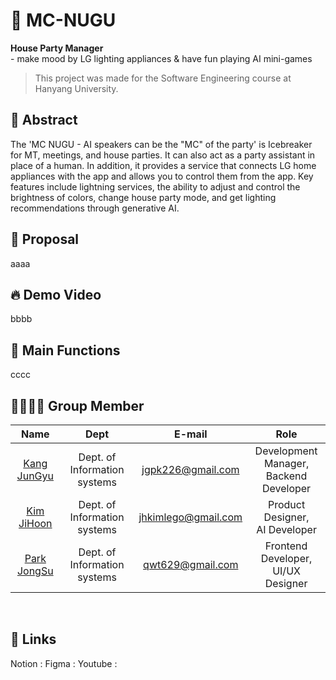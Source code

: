 # 🎉 MC-NUGU
**House Party Manager**<br>- make mood by LG lighting appliances & have fun playing AI mini-games
> This project was made for the Software Engineering course at Hanyang University.

## 📌 Abstract
The 'MC NUGU - AI speakers can be the "MC" of the party' is Icebreaker for MT, meetings, and house parties. It can also act as a party assistant in place of a human.
In  addition, it  provides  a  service  that  connects  LG home appliances with the app and allows you to control them from the app. Key features include lightning services, the ability to adjust and  control  the  brightness  of  colors,  change  house  party  mode, and get lighting recommendations through generative AI. 

## 📌 Proposal
aaaa

## 🔥 Demo Video
bbbb

## 📌 Main Functions
cccc

## 👨‍👨‍👧‍👧 Group Member
|Name|Dept|E-mail|Role|
|:---:|:---:|:---:|:---:|
|[Kang JunGyu](https://github.com/jgpk226)|Dept. of Information systems|jgpk226@gmail.com|Development Manager, <br/>Backend Developer|
|[Kim JiHoon](https://github.com/wild-turkey)|Dept. of Information systems|jhkimlego@gmail.com|Product Designer, <br/>AI Developer|
|[Park JongSu](https://github.com/orangejoam)|Dept. of Information systems|qwt629@gmail.com|Frontend Developer, <br/>UI/UX Designer|
<br>

## 🔗 Links
Notion : 
Figma : 
Youtube : 
